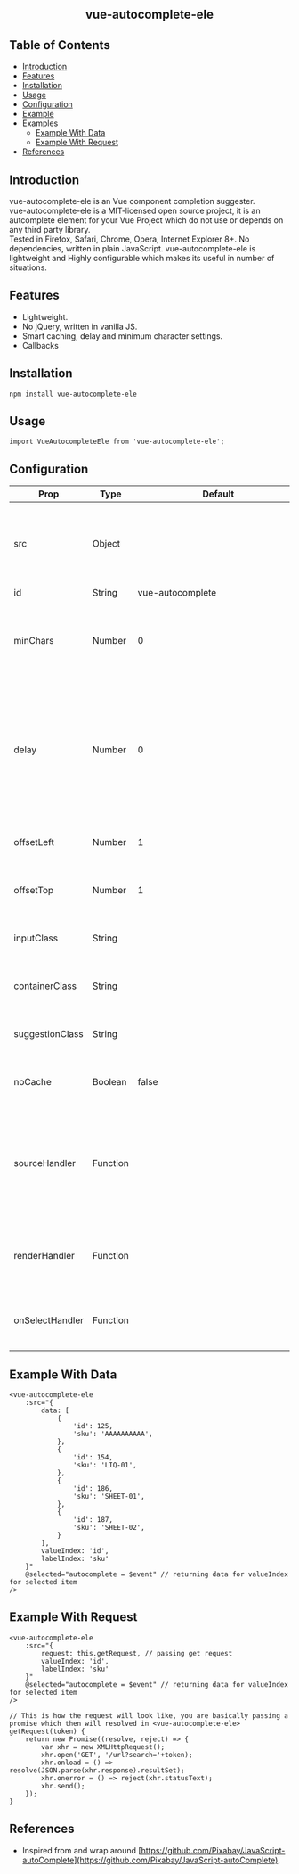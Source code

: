 <h2 align="center">vue-autocomplete-ele</h2>

## Table of Contents
- [Introduction](#introduction)
- [Features](#features)
- [Installation](#install)
- [Usage](#usage)
- [Configuration](#configuration)
- [Example](#example)
- Examples
  - [Example With Data](#example-data)
  - [Example With Request](#example-request)
- [References](#references)

## Introduction <a name = "introduction"></a>
vue-autocomplete-ele is an Vue component completion suggester.\
vue-autocomplete-ele is a MIT-licensed open source project, it is an autcomplete element for your Vue Project which do not use or depends on any third party library.\
Tested in Firefox, Safari, Chrome, Opera, Internet Explorer 8+. No dependencies, written in plain JavaScript.
vue-autocomplete-ele is lightweight and Highly configurable which makes its useful in number of situations.

## Features <a name = "features"></a>
* Lightweight.
* No jQuery, written in vanilla JS.
* Smart caching, delay and minimum character settings.
* Callbacks

## Installation <a name = "install"></a>
```
npm install vue-autocomplete-ele
```

## Usage <a name = "usage"></a>
```
import VueAutocompleteEle from 'vue-autocomplete-ele';
```

## Configuration <a name = "configuration"></a>

| Prop                | Type          | <div style="width:290px">Default </div>                   | Description                   |
|---------------------|---------------|---------------------------|-------------------------------|
| src                 | Object        |                           | ```{ data: Array/request: Function, valueIndex: String <from data>, labelIndex: String <from data>}```|
| id                  | String        | vue-autocomplete          | Id for input ele
| minChars            | Number        | 0                         | Minimum number of characters (>=1) a user must type before a search is performed.|
| delay               | Number        | 0                         | The delay in milliseconds between when a keystroke occurs and when a search is performed. A zero-delay is more responsive, but can produce a lot of load.|
| offsetLeft          | Number        | 1                         | Optional left offset of the suggestions container.|
| offsetTop           | Number        | 1                         | Optional top offset of the suggestions container. |
| inputClass          | String        |                           | Custom class/es that get/s added to the input element.|
| containerClass      | String        |                           | Custom class/es that get/s added to the dropdown menu container.|
| suggestionClass     | String        |                           | Custom class/es that get/s added to the dropdown menu.|
| noCache             | Boolean       |   false                   | Determines if performed searches should be cached.|
| sourceHandler       | Function      |                           | The sourceHandler function iterates through an array of (local) choices and we return a new array containing all (lowercased) matches.|
| renderHandler       | Function      |                           | The renderHandler function allows to customize the dropdown menu item|
| onSelectHandler     | Function      |                           | The onSelectHandler function allows to do something on select event|


## Example With Data <a name = "example-data"></a>
```
<vue-autocomplete-ele
    :src="{
        data: [
            {
                'id': 125,
                'sku': 'AAAAAAAAAA',
            },
            {
                'id': 154,
                'sku': 'LIQ-01',
            },
            {
                'id': 186,
                'sku': 'SHEET-01',
            },
            {
                'id': 187,
                'sku': 'SHEET-02',
            }
        ],
        valueIndex: 'id',
        labelIndex: 'sku'
    }"
    @selected="autocomplete = $event" // returning data for valueIndex for selected item
/>
```


## Example With Request <a name = "example-request"></a>
```
<vue-autocomplete-ele
    :src="{
        request: this.getRequest, // passing get request 
        valueIndex: 'id',
        labelIndex: 'sku'
    }"
    @selected="autocomplete = $event" // returning data for valueIndex for selected item
/>

// This is how the request will look like, you are basically passing a promise which then will resolved in <vue-autocomplete-ele>
getRequest(token) {
    return new Promise((resolve, reject) => {
        var xhr = new XMLHttpRequest();
        xhr.open('GET', '/url?search='+token);
        xhr.onload = () => resolve(JSON.parse(xhr.response).resultSet);
        xhr.onerror = () => reject(xhr.statusText);
        xhr.send();
    });
}
```

## References <a name = "references"></a>
- Inspired from and wrap around [https://github.com/Pixabay/JavaScript-autoComplete](https://github.com/Pixabay/JavaScript-autoComplete).
